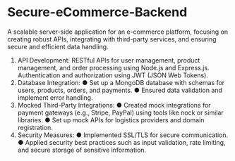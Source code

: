 # Secure-eCommerce-Backend
A scalable server-side application for an e-commerce platform, focusing on creating robust APIs, integrating with third-party services, and ensuring secure and efficient data handling.

1. API Development:
RESTful APIs for user management, product management, and order processing using
Node.js and Express.js.
Authentication and authorization using JWT (JSON Web Tokens).
2. Database Integration:
● Set up a MongoDB database with schemas for users, products, orders, and payments.
● Ensured data validation and implement error handling.
3. Mocked Third-Party Integrations:
● Created mock integrations for payment gateways (e.g., Stripe, PayPal) using tools like nock or
similar libraries.
● Set up mock APIs for logistics providers and domain registration.
4. Security Measures:
● Implemented SSL/TLS for secure communication.
● Applied security best practices such as input validation, rate limiting, and secure storage of
sensitive information.
